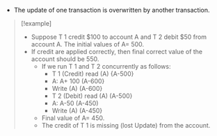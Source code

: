 - The update of one transaction is overwritten by another transaction.

>[!example]
>- Suppose T 1 credit $100 to account A and T 2 debit $50 from account A. The initial values of A= 500.
>- If credit are applied correctly, then final correct value of the account should be 550.
>	- If we run T 1 and T 2 concurrently as follows:
>		- T 1 (Credit) read (A) {A-500}
>		- A: A+ 100 (A-600}
>		- Write (A) (A-600}
>		- T 2 (Debit) read (A) (A-500}
>		- A: A-50 (A-450)
>		- Write (A) (A-450}
>	- Final value of A= 450.
>	- The credit of T 1 is missing (lost Update) from the account.

